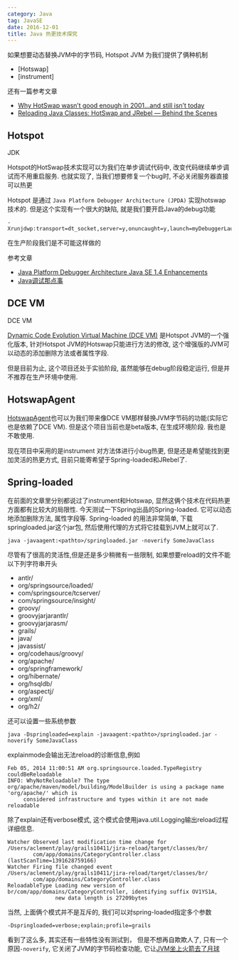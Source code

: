 ```yaml
---
category: Java
tag: JavaSE
date: 2016-12-01
title: Java 热更技术探究
---
```


如果想要动态替换JVM中的字节码, Hotspot JVM 为我们提供了俩种机制
*  [Hotswap]
*  [instrument]

还有一篇参考文章
* [Why HotSwap wasn’t good enough in 2001…and still isn’t today](http://zeroturnaround.com/rebellabs/why-hotswap-wasnt-good-enough-in-2001-and-still-isnt-today/)
* [Reloading Java Classes: HotSwap and JRebel — Behind the Scenes](https://dzone.com/articles/reloading-java-classes-401)

## Hotspot

JDK

Hotspot的HotSwap技术实现可以为我们在单步调试代码中, 改变代码继续单步调试而不用重启服务. 也就实现了, 当我们想要修复一个bug时, 不必关闭服务器直接可以热更

Hotspot 是通过 `Java Platform Debugger Architecture (JPDA)` 实现hotswap技术的. 但是这个实现有一个很大的缺陷, 就是我们要开启Java的debug功能

```
-Xrunjdwp:transport=dt_socket,server=y,onuncaught=y,launch=myDebuggerLaunchScript
```

在生产阶段我们是不可能这样做的

参考文章
*  [Java Platform Debugger Architecture Java SE 1.4 Enhancements](https://docs.oracle.com/javase/8/docs/technotes/guides/jpda/enhancements1.4.html)
*  [Java调试那点事](https://yq.aliyun.com/articles/56)

## DCE VM

DCE VM

[Dynamic Code Evolution Virtual Machine (DCE VM)](http://ssw.jku.at/dcevm/) 是Hotspot JVM的一个强化版本, 针对Hotspot JVM的Hotswap只能进行方法的修改, 这个增强版的JVM可以动态的添加删除方法或者属性字段.

但是目前为止, 这个项目还处于实验阶段, 虽然能够在debug阶段稳定运行, 但是并不推荐在生产环境中使用.

## HotswapAgent

[HotswapAgent](https://github.com/HotswapProjects/HotswapAgent)也可以为我们带来像DCE VM那样替换JVM字节码的功能(实际它也是依赖了DCE VM). 但是这个项目当前也是beta版本, 在生成环境阶段. 我也是不敢使用.

现在项目中采用的是instrument 对方法体进行小bug热更, 但是还是希望能找到更加灵活的热更方式, 目前只能寄希望于Spring-loaded和JRebel了.

## Spring-loaded

在前面的文章里分别都说过了instrument和Hotswap, 显然这俩个技术在代码热更方面都有比较大的局限性. 今天测试一下Spring出品的Spring-loaded. 它可以动态地添加删除方法, 属性字段等.
Spring-loaded 的用法非常简单, 下载springloaded.jar这个jar包, 然后使用代理的方式将它挂载到JVM上就可以了.

```
java -javaagent:<pathto>/springloaded.jar -noverify SomeJavaClass
```

尽管有了很高的灵活性,但是还是多少稍微有一些限制, 如果想要reload的文件不能以下列字符串开头

* antlr/
* org/springsource/loaded/
* com/springsource/tcserver/
* com/springsource/insight/
* groovy/
* groovyjarjarantlr/
* groovyjarjarasm/
* grails/
* java/
* javassist/
* org/codehaus/groovy/
* org/apache/
* org/springframework/
* org/hibernate/
* org/hsqldb/
* org/aspectj/
* org/xml/
* org/h2/

还可以设置一些系统参数

```
java -Dspringloaded=explain -javaagent:<pathto>/springloaded.jar -noverify SomeJavaClass
```

explainmode会输出无法reload的诊断信息,例如

```
Feb 05, 2014 11:00:51 AM org.springsource.loaded.TypeRegistry couldBeReloadable
INFO: WhyNotReloadable? The type org/apache/maven/model/building/ModelBuilder is using a package name 'org/apache/' which is 
     considered infrastructure and types within it are not made reloadable
```

除了explain还有verbose模式, 这个模式会使用java.util.Logging输出reload过程详细信息.

```
Watcher Observed last modification time change for /Users/aclement/play/grails10411/jira-reload/target/classes/br/
        com/app/domains/CategoryController.class (lastScanTime=1391628759166)
Watcher Firing file changed event /Users/aclement/play/grails10411/jira-reload/target/classes/br/
        com/app/domains/CategoryController.class
ReloadableType Loading new version of br/com/app/domains/CategoryController, identifying suffix OV1YS1A,
               new data length is 27209bytes
```

当然, 上面俩个模式并不是互斥的, 我们可以对spring-loaded指定多个参数

```
-Dspringloaded=verbose;explain;profile=grails
```

看到了这么多, 其实还有一些特性没有测试到， 但是不想再自欺欺人了, 只有一个原因`-noverify`, 它关闭了JVM的字节码检查功能, 它让[JVM坐上火箭去了月球](https://blogs.oracle.com/buck/entry/never_disable_bytecode_verification_in)
